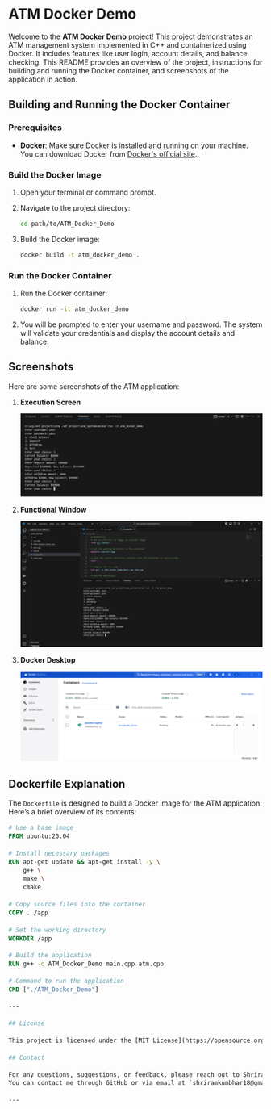# ATM Docker Demo

Welcome to the **ATM Docker Demo** project! This project demonstrates an ATM management system implemented in C++ and containerized using Docker. It includes features like user login, account details, and balance checking. This README provides an overview of the project, instructions for building and running the Docker container, and screenshots of the application in action.


## Building and Running the Docker Container

### Prerequisites

- **Docker**: Make sure Docker is installed and running on your machine. You can download Docker from [Docker's official site](https://www.docker.com/get-started).

### Build the Docker Image

1. Open your terminal or command prompt.
2. Navigate to the project directory:

    ```bash
    cd path/to/ATM_Docker_Demo
    ```

3. Build the Docker image:

    ```bash
    docker build -t atm_docker_demo .
    ```

### Run the Docker Container

1. Run the Docker container:

    ```bash
    docker run -it atm_docker_demo
    ```

2. You will be prompted to enter your username and password. The system will validate your credentials and display the account details and balance.

## Screenshots

Here are some screenshots of the ATM application:

1. **Execution Screen**

   ![Execution Screen](https://github.com/ShriramKumbhar/ATM_Demo/blob/main/atm_system/Screenshots/Execution.PNG)

2. **Functional Window**

   ![Functional Window](https://github.com/ShriramKumbhar/ATM_Demo/blob/main/atm_system/Screenshots/functionalWindow.PNG)

3. **Docker Desktop**

   ![Docker Desktop](https://github.com/ShriramKumbhar/ATM_Demo/blob/main/atm_system/Screenshots/dockerDesktop.PNG)

## Dockerfile Explanation

The `Dockerfile` is designed to build a Docker image for the ATM application. Here’s a brief overview of its contents:

```Dockerfile
# Use a base image
FROM ubuntu:20.04

# Install necessary packages
RUN apt-get update && apt-get install -y \
    g++ \
    make \
    cmake

# Copy source files into the container
COPY . /app

# Set the working directory
WORKDIR /app

# Build the application
RUN g++ -o ATM_Docker_Demo main.cpp atm.cpp

# Command to run the application
CMD ["./ATM_Docker_Demo"]

---

## License

This project is licensed under the [MIT License](https://opensource.org/licenses/MIT). 

## Contact

For any questions, suggestions, or feedback, please reach out to Shriram Kumbhar.
You can contact me through GitHub or via email at `shriramkumbhar18@gmail.com`.

---
